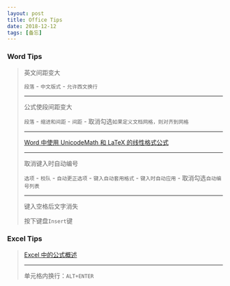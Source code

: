 ```yaml
---
layout: post
title: Office Tips
date: 2018-12-12
tags: [备忘]
---
```


### Word Tips

>英文间距变大
>
>`段落` - `中文版式` - `允许西文换行`
>
>---
>
>公式使段间距变大
>
>`段落` - `缩进和间距` - `间距` - 取消勾选`如果定义文档网格，则对齐到网格`
>
>---
>
>[Word 中使用 UnicodeMath 和 LaTeX 的线性格式公式](https://support.office.com/zh-cn/article/word-%E4%B8%AD%E4%BD%BF%E7%94%A8-unicodemath-%E5%92%8C-latex-%E7%9A%84%E7%BA%BF%E6%80%A7%E6%A0%BC%E5%BC%8F%E5%85%AC%E5%BC%8F-2e00618d-b1fd-49d8-8cb4-8d17f25754f8?ui=zh-CN&rs=zh-CN&ad=CN)
>
>---
>
>取消键入时自动编号
>
>`选项` - `校队` - `自动更正选项` - `键入自动套用格式` - `键入时自动应用` - 取消勾选`自动编号列表`
>
>---
>
>键入空格后文字消失
>
>按下键盘`Insert`键

### Excel Tips

>[Excel 中的公式概述](https://support.office.com/zh-cn/article/excel-%E4%B8%AD%E7%9A%84%E5%85%AC%E5%BC%8F%E6%A6%82%E8%BF%B0-ecfdc708-9162-49e8-b993-c311f47ca173)
>
>---
>
>单元格内换行：`ALT+ENTER`